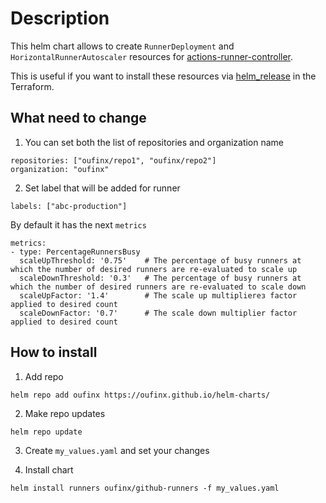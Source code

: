 # Description

This helm chart allows to create `RunnerDeployment` and `HorizontalRunnerAutoscaler` resources for [actions-runner-controller](https://github.com/actions-runner-controller/actions-runner-controller).

This is useful if you want to install these resources via [helm_release](https://registry.terraform.io/providers/hashicorp/helm/latest/docs/resources/release) in the Terraform.

## What need to change

1. You can set both the list of repositories and organization name

```
repositories: ["oufinx/repo1", "oufinx/repo2"]
organization: "oufinx"
```

2. Set label that will be added for runner

```
labels: ["abc-production"]
```

By default it has the next `metrics`

```
metrics:
- type: PercentageRunnersBusy
  scaleUpThreshold: '0.75'    # The percentage of busy runners at which the number of desired runners are re-evaluated to scale up
  scaleDownThreshold: '0.3'   # The percentage of busy runners at which the number of desired runners are re-evaluated to scale down
  scaleUpFactor: '1.4'        # The scale up multiplierез factor applied to desired count
  scaleDownFactor: '0.7'      # The scale down multiplier factor applied to desired count
```

## How to install

1. Add repo

```
helm repo add oufinx https://oufinx.github.io/helm-charts/ 
```

2. Make repo updates

```
helm repo update
```

3. Create `my_values.yaml` and set your changes


4. Install  chart

```
helm install runners oufinx/github-runners -f my_values.yaml
```
